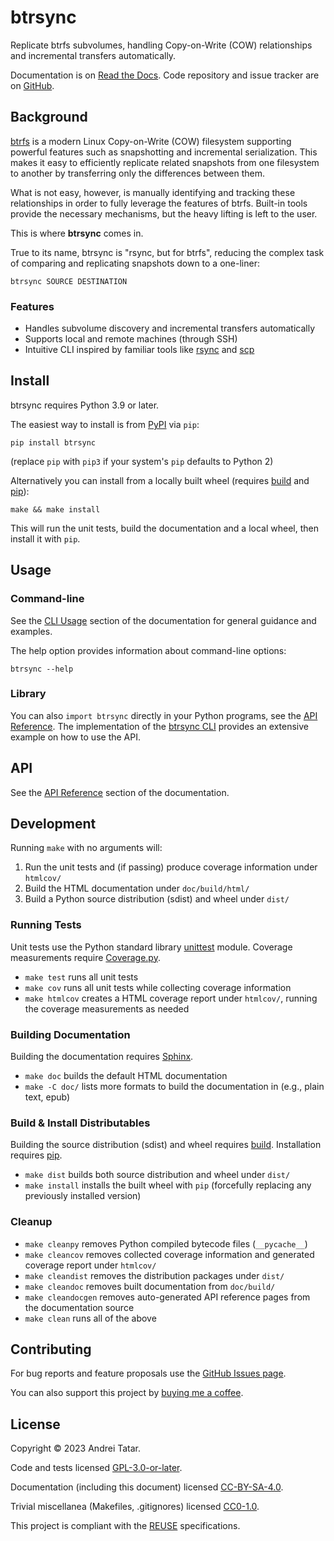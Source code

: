 <!--
Copyright © 2023 Andrei Tatar <andrei.ttr@gmail.com>

SPDX-License-Identifier: CC-BY-SA-4.0
-->

# btrsync

Replicate btrfs subvolumes, handling Copy-on-Write (COW) relationships and incremental transfers automatically.

Documentation is on [Read the Docs](https://btrsync.readthedocs.io).
Code repository and issue tracker are on [GitHub](https://github.com/andreittr/btrsync).

## Background
[btrfs](https://btrfs.wiki.kernel.org) is a modern Linux Copy-on-Write (COW) filesystem supporting powerful features such as snapshotting and incremental serialization.
This makes it easy to efficiently replicate related snapshots from one filesystem to another by transferring only the differences between them.

What is not easy, however, is manually identifying and tracking these relationships in order to fully leverage the features of btrfs.
Built-in tools provide the necessary mechanisms, but the heavy lifting is left to the user.

This is where **btrsync** comes in.

True to its name, btrsync is "rsync, but for btrfs", reducing the complex task of comparing and replicating snapshots down to a one-liner:
```
btrsync SOURCE DESTINATION
```

### Features
- Handles subvolume discovery and incremental transfers automatically
- Supports local and remote machines (through SSH)
- Intuitive CLI inspired by familiar tools like [rsync](https://rsync.samba.org/) and [scp](https://man.openbsd.org/scp.1)

## Install
btrsync requires Python 3.9 or later.

The easiest way to install is from [PyPI](https://pypi.org) via `pip`:
```
pip install btrsync
```
(replace `pip` with `pip3` if your system's `pip` defaults to Python 2)

Alternatively you can install from a locally built wheel (requires [build](https://github.com/pypa/build) and [pip](https://pip.pypa.io/)):
```
make && make install
```
This will run the unit tests, build the documentation and a local wheel, then install it with `pip`.

## Usage
### Command-line
See the [CLI Usage](https://btrsync.readthedocs.io/en/latest/cli-usage.html) section of the documentation for general guidance and examples.

The help option provides information about command-line options:
```
btrsync --help
```

### Library
You can also `import btrsync` directly in your Python programs, see the [API Reference](https://btrsync.readthedocs.io/en/latest/api.html).
The implementation of the [btrsync CLI](btrsync/cli.py) provides an extensive example on how to use the API.

## API

See the [API Reference](https://btrsync.readthedocs.io/en/latest/api.html) section of the documentation.

## Development
Running `make` with no arguments will:
1. Run the unit tests and (if passing) produce coverage information under `htmlcov/`
1. Build the HTML documentation under `doc/build/html/`
1. Build a Python source distribution (sdist) and wheel under `dist/`

### Running Tests
Unit tests use the Python standard library [unittest](https://docs.python.org/3/library/unittest.html) module.
Coverage measurements require [Coverage.py](https://github.com/nedbat/coveragepy).
- `make test` runs all unit tests
- `make cov` runs all unit tests while collecting coverage information
- `make htmlcov` creates a HTML coverage report under `htmlcov/`, running the coverage measurements as needed

### Building Documentation
Building the documentation requires [Sphinx](https://www.sphinx-doc.org).
- `make doc` builds the default HTML documentation
- `make -C doc/` lists more formats to build the documentation in (e.g., plain text, epub)

### Build & Install Distributables
Building the source distribution (sdist) and wheel requires [build](https://github.com/pypa/build).
Installation requires [pip](https://pip.pypa.io/).
- `make dist` builds both source distribution and wheel under `dist/`
- `make install` installs the built wheel with `pip` (forcefully replacing any previously installed version)

### Cleanup
- `make cleanpy` removes Python compiled bytecode files (`__pycache__`)
- `make cleancov` removes collected coverage information and generated coverage report under `htmlcov/`
- `make cleandist` removes the distribution packages under `dist/`
- `make cleandoc` removes built documentation from `doc/build/`
- `make cleandocgen` removes auto-generated API reference pages from the documentation source
- `make clean` runs all of the above

## Contributing

For bug reports and feature proposals use the [GitHub Issues page](https://github.com/andreittr/btrsync/issues).

You can also support this project by [buying me a coffee](https://www.buymeacoffee.com/andrei.ttr).

## License
Copyright © 2023 Andrei Tatar.

Code and tests licensed [GPL-3.0-or-later](LICENSES/GPL-3.0-or-later.txt).

Documentation (including this document) licensed [CC-BY-SA-4.0](LICENSES/CC-BY-SA-4.0.txt).

Trivial miscellanea (Makefiles, .gitignores) licensed [CC0-1.0](LICENSES/CC0-1.0.txt).

This project is compliant with the [REUSE](https://reuse.software) specifications.
